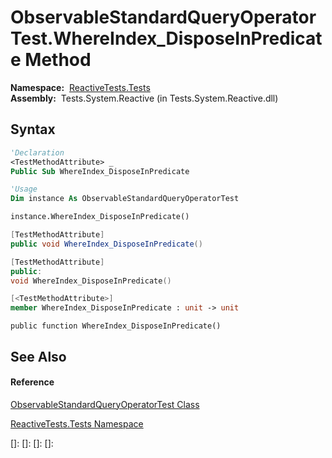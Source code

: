 # ObservableStandardQueryOperatorTest.WhereIndex\_DisposeInPredicate Method

**Namespace:**  [ReactiveTests.Tests](ReactiveTests.Tests\ReactiveTests.Tests.md)  
**Assembly:**  Tests.System.Reactive (in Tests.System.Reactive.dll)

## Syntax

```vb
'Declaration
<TestMethodAttribute> _
Public Sub WhereIndex_DisposeInPredicate
```

```vb
'Usage
Dim instance As ObservableStandardQueryOperatorTest

instance.WhereIndex_DisposeInPredicate()
```

```csharp
[TestMethodAttribute]
public void WhereIndex_DisposeInPredicate()
```

```c++
[TestMethodAttribute]
public:
void WhereIndex_DisposeInPredicate()
```

```fsharp
[<TestMethodAttribute>]
member WhereIndex_DisposeInPredicate : unit -> unit 
```

```jscript
public function WhereIndex_DisposeInPredicate()
```

## See Also

#### Reference

[ObservableStandardQueryOperatorTest Class](ObservableStandardQueryOperatorTest\ObservableStandardQueryOperatorTest.md)

[ReactiveTests.Tests Namespace](ReactiveTests.Tests\ReactiveTests.Tests.md)

[]: 
[]: 
[]: 
[]: 